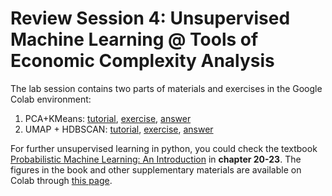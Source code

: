 # Review Session 4: Unsupervised Machine Learning @ Tools of Economic Complexity Analysis

The lab session contains two parts of materials and exercises in the Google Colab environment:

1. PCA+KMeans: [tutorial](https://colab.research.google.com/drive/1DRthva1mPb2zZpYtCHi1JL9-r3M9lstC), [exercise](https://colab.research.google.com/drive/1_aywQjVtiHjG_ElG5KAdzbGi0SeRxif7), [answer](https://colab.research.google.com/drive/13P5S3T7BTfhPyyJ-85UNFsh1J8IHqXVg)
2. UMAP + HDBSCAN: [tutorial](https://colab.research.google.com/drive/1TCxyDt2WHRx8TEBolqRFPCGFWlXIFsFk), [exercise](https://colab.research.google.com/drive/1-coSGfOAe0gbkTagYwyIQBRUJtzzfmmH), [answer](https://colab.research.google.com/drive/1NsgzoreUihcIBhZsCwY_mRenkVbEDYBU)


For further unsupervised learning in python, you could check the textbook [Probabilistic Machine Learning: An Introduction](https://probml.github.io/pml-book/book1.html) in **chapter 20-23**. The figures in the book and other supplementary materials are available on Colab through [this page](https://github.com/probml/pml-book/tree/main/pml1).

